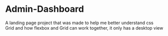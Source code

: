 # Admin-Dashboard

A landing page project that was made to help me better understand css Grid and how flexbox and Grid can work together,
it only has a desktop view
